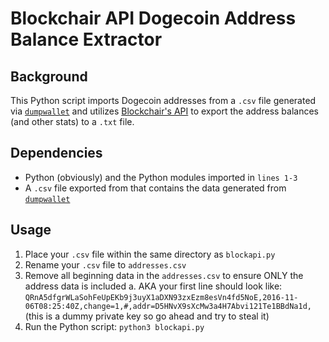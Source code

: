 # Blockchair API Dogecoin Address Balance Extractor

## Background

This Python script imports Dogecoin addresses from a `.csv` file generated via [`dumpwallet`](https://bitcoincore.org/en/doc/0.16.0/rpc/wallet/dumpwallet/) and utilizes [Blockchair's API](https://blockchair.com/api) to export the address balances (and other stats) to a `.txt` file.

## Dependencies
- Python (obviously) and the Python modules imported in `lines 1-3`
- A `.csv` file exported from that contains the data generated from [`dumpwallet`](https://bitcoincore.org/en/doc/0.16.0/rpc/wallet/dumpwallet/)

## Usage
1. Place your `.csv` file within the same directory as `blockapi.py`
2. Rename your `.csv` file to `addresses.csv`
3. Remove all beginning data in the `addresses.csv` to ensure ONLY the address data is included
a. AKA your first line should look like: `QRnA5dfgrWLaSohFeUpEKb9j3uyX1aDXN93zxEzm8esVn4fd5NoE,2016-11-06T08:25:40Z,change=1,#,addr=D5HNvX9sXcMw3a4H7Abvi121Te1BBdNa1d,` (this is a dummy private key so go ahead and try to steal it)
4. Run the Python script: `python3 blockapi.py`
